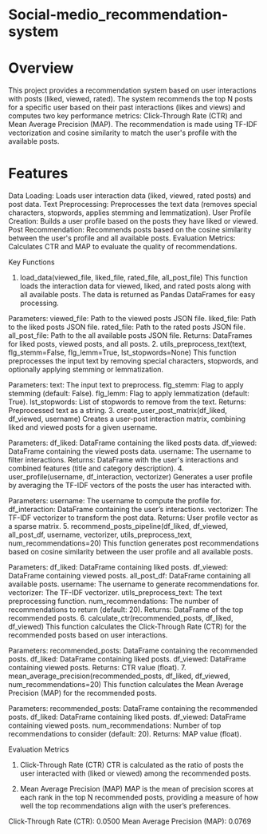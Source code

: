 # Social-medio_recommendation-system

# Overview

This project provides a recommendation system based on user interactions with posts (liked, viewed, rated). The system recommends the top N posts for a specific user based on their past interactions (likes and views) and computes two key performance metrics: Click-Through Rate (CTR) and Mean Average Precision (MAP). The recommendation is made using TF-IDF vectorization and cosine similarity to match the user's profile with the available posts.

# Features

Data Loading: Loads user interaction data (liked, viewed, rated posts) and post data.
Text Preprocessing: Preprocesses the text data (removes special characters, stopwords, applies stemming and lemmatization).
User Profile Creation: Builds a user profile based on the posts they have liked or viewed.
Post Recommendation: Recommends posts based on the cosine similarity between the user's profile and all available posts.
Evaluation Metrics: Calculates CTR and MAP to evaluate the quality of recommendations.

Key Functions
1. load_data(viewed_file, liked_file, rated_file, all_post_file)
This function loads the interaction data for viewed, liked, and rated posts along with all available posts. The data is returned as Pandas DataFrames for easy processing.

Parameters:
viewed_file: Path to the viewed posts JSON file.
liked_file: Path to the liked posts JSON file.
rated_file: Path to the rated posts JSON file.
all_post_file: Path to the all available posts JSON file.
Returns:
DataFrames for liked posts, viewed posts, and all posts.
2. utils_preprocess_text(text, flg_stemm=False, flg_lemm=True, lst_stopwords=None)
This function preprocesses the input text by removing special characters, stopwords, and optionally applying stemming or lemmatization.

Parameters:
text: The input text to preprocess.
flg_stemm: Flag to apply stemming (default: False).
flg_lemm: Flag to apply lemmatization (default: True).
lst_stopwords: List of stopwords to remove from the text.
Returns:
Preprocessed text as a string.
3. create_user_post_matrix(df_liked, df_viewed, username)
Creates a user-post interaction matrix, combining liked and viewed posts for a given username.

Parameters:
df_liked: DataFrame containing the liked posts data.
df_viewed: DataFrame containing the viewed posts data.
username: The username to filter interactions.
Returns:
DataFrame with the user's interactions and combined features (title and category description).
4. user_profile(username, df_interaction, vectorizer)
Generates a user profile by averaging the TF-IDF vectors of the posts the user has interacted with.

Parameters:
username: The username to compute the profile for.
df_interaction: DataFrame containing the user’s interactions.
vectorizer: The TF-IDF vectorizer to transform the post data.
Returns:
User profile vector as a sparse matrix.
5. recommend_posts_pipeline(df_liked, df_viewed, all_post_df, username, vectorizer, utils_preprocess_text, num_recommendations=20)
This function generates post recommendations based on cosine similarity between the user profile and all available posts.

Parameters:
df_liked: DataFrame containing liked posts.
df_viewed: DataFrame containing viewed posts.
all_post_df: DataFrame containing all available posts.
username: The username to generate recommendations for.
vectorizer: The TF-IDF vectorizer.
utils_preprocess_text: The text preprocessing function.
num_recommendations: The number of recommendations to return (default: 20).
Returns:
DataFrame of the top recommended posts.
6. calculate_ctr(recommended_posts, df_liked, df_viewed)
This function calculates the Click-Through Rate (CTR) for the recommended posts based on user interactions.

Parameters:
recommended_posts: DataFrame containing the recommended posts.
df_liked: DataFrame containing liked posts.
df_viewed: DataFrame containing viewed posts.
Returns:
CTR value (float).
7. mean_average_precision(recommended_posts, df_liked, df_viewed, num_recommendations=20)
This function calculates the Mean Average Precision (MAP) for the recommended posts.

Parameters:
recommended_posts: DataFrame containing the recommended posts.
df_liked: DataFrame containing liked posts.
df_viewed: DataFrame containing viewed posts.
num_recommendations: Number of top recommendations to consider (default: 20).
Returns:
MAP value (float).

Evaluation Metrics
1. Click-Through Rate (CTR)
CTR is calculated as the ratio of posts the user interacted with (liked or viewed) among the recommended posts.

2. Mean Average Precision (MAP)
MAP is the mean of precision scores at each rank in the top N recommended posts, providing a measure of how well the top recommendations align with the user’s preferences.

Click-Through Rate (CTR): 0.0500
Mean Average Precision (MAP): 0.0769

